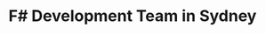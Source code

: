 ---
title: F# Development Team in Sydney
permalink: /landings/locations/sydney/developer/f-
technology: F#
location: Sydney
---